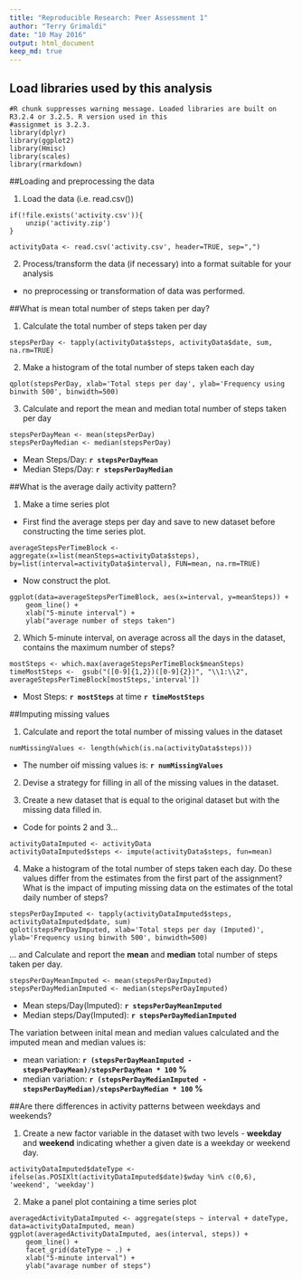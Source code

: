 ```yaml
---
title: "Reproducible Research: Peer Assessment 1"
author: "Terry Grimaldi"
date: "10 May 2016"
output: html_document
keep_md: true
---
```


## Load libraries used by this analysis  
```{R echo=TRUE, message=FALSE, warning=FALSE}
#R chunk suppresses warning message. Loaded libraries are built on R3.2.4 or 3.2.5. R version used in this
#assignmet is 3.2.3.
library(dplyr)
library(ggplot2)
library(Hmisc)
library(scales)
library(rmarkdown)
```

##Loading and preprocessing the data

1. Load the data (i.e. read.csv())

```{R echo=TRUE}
if(!file.exists('activity.csv')){
    unzip('activity.zip')
}

activityData <- read.csv('activity.csv', header=TRUE, sep=",")
```
2. Process/transform the data (if necessary) into a format suitable for your analysis
* no preprocessing or transformation of data was performed.

##What is mean total number of steps taken per day?

1. Calculate the total number of steps taken per day  
```{R echo=TRUE}
stepsPerDay <- tapply(activityData$steps, activityData$date, sum, na.rm=TRUE)
```
2. Make a histogram of the total number of steps taken each day

```{R echo=TRUE}
qplot(stepsPerDay, xlab='Total steps per day', ylab='Frequency using binwith 500', binwidth=500)
```

3. Calculate and report the mean and median total number of steps taken per day

```{R echo=TRUE}
stepsPerDayMean <- mean(stepsPerDay)
stepsPerDayMedian <- median(stepsPerDay)
```
* Mean Steps/Day: **`r stepsPerDayMean`**
* Median Steps/Day: **`r stepsPerDayMedian`**

##What is the average daily activity pattern?

1. Make a time series plot  
* First find the average steps per day and save to new dataset before constructing the time series plot.
```{R echo=TRUE}
averageStepsPerTimeBlock <- aggregate(x=list(meanSteps=activityData$steps), by=list(interval=activityData$interval), FUN=mean, na.rm=TRUE)
```

* Now construct the plot.  
```{R echo=TRUE}
ggplot(data=averageStepsPerTimeBlock, aes(x=interval, y=meanSteps)) +
    geom_line() +
    xlab("5-minute interval") +
    ylab("average number of steps taken") 
```
  
2. Which 5-minute interval, on average across all the days in the dataset, contains the maximum number of steps?


```{R echo=TRUE}
mostSteps <- which.max(averageStepsPerTimeBlock$meanSteps)
timeMostSteps <-  gsub("([0-9]{1,2})([0-9]{2})", "\\1:\\2", averageStepsPerTimeBlock[mostSteps,'interval'])
```
  
* Most Steps: **`r mostSteps`** at time **`r timeMostSteps`**

##Imputing missing values  
1. Calculate and report the total number of missing values in the dataset

```{R echo=TRUE}
numMissingValues <- length(which(is.na(activityData$steps)))
```
  
* The number oif missing values is: **`r numMissingValues`**

2. Devise a strategy for filling in all of the missing values in the dataset.

3. Create a new dataset that is equal to the original dataset but with the missing data filled in.  
* Code for points 2 and 3...  

```{R echo=TRUE}
activityDataImputed <- activityData
activityDataImputed$steps <- impute(activityData$steps, fun=mean)
```
4. Make a histogram of the total number of steps taken each day. Do these values differ from the estimates from the first part of the assignment? What is the impact of imputing missing data on the estimates of the total daily number of steps?

```{R echo=TRUE}
stepsPerDayImputed <- tapply(activityDataImputed$steps, activityDataImputed$date, sum)
qplot(stepsPerDayImputed, xlab='Total steps per day (Imputed)', ylab='Frequency using binwith 500', binwidth=500)
```
  
... and Calculate and report the **mean** and **median** total number of steps taken per day.

```{R echo=TRUE}
stepsPerDayMeanImputed <- mean(stepsPerDayImputed)
stepsPerDayMedianImputed <- median(stepsPerDayImputed)
```
  
* Mean steps/Day(Imputed): **`r stepsPerDayMeanImputed`**  
* Median steps/Day(Imputed): **`r stepsPerDayMedianImputed`**  

The variation between inital mean and median values calculated and the imputed mean and median values is:  

* mean variation: **`r (stepsPerDayMeanImputed - stepsPerDayMean)/stepsPerDayMean * 100` %**  
* median variation: **`r (stepsPerDayMedianImputed - stepsPerDayMedian)/stepsPerDayMedian * 100` %**  

##Are there differences in activity patterns between weekdays and weekends?
1. Create a new factor variable in the dataset with two levels - **weekday** and **weekend** indicating whether a given date is a weekday or weekend day.

```{R echo=TRUE}
activityDataImputed$dateType <-  ifelse(as.POSIXlt(activityDataImputed$date)$wday %in% c(0,6), 'weekend', 'weekday')
```

2. Make a panel plot containing a time series plot

```{R echo=TRUE}
averagedActivityDataImputed <- aggregate(steps ~ interval + dateType, data=activityDataImputed, mean)
ggplot(averagedActivityDataImputed, aes(interval, steps)) + 
    geom_line() + 
    facet_grid(dateType ~ .) +
    xlab("5-minute interval") + 
    ylab("avarage number of steps")
```



```{R echo=TRUE}

```

